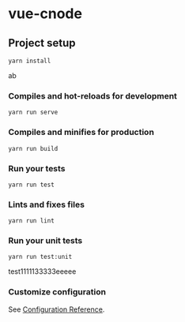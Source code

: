 # vue-cnode

## Project setup
```
yarn install
```
ab
### Compiles and hot-reloads for development
```
yarn run serve
```

### Compiles and minifies for production
```
yarn run build
```

### Run your tests
```
yarn run test
```

### Lints and fixes files
```
yarn run lint
```

### Run your unit tests
```
yarn run test:unit
```
test1111133333eeeee
### Customize configuration
See [Configuration Reference](https://cli.vuejs.org/config/).
